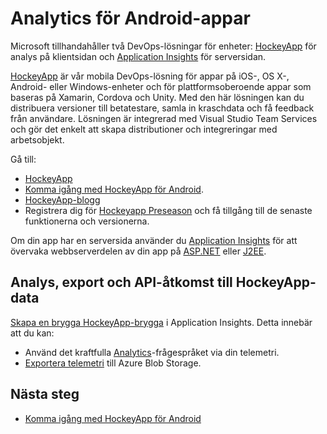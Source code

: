 <properties
    pageTitle="Analytics öor Android-appar | Microsoft Azure"
    description="Analysera användning och prestanda i din Android-app."
    services="application-insights"
    documentationCenter="android"
    authors="alancameronwills"
    manager="douge"/>

<tags
    ms.service="application-insights"
    ms.workload="mobile"
    ms.tgt_pltfrm="mobile-android"
    ms.devlang="na"
    ms.topic="get-started-article"
    ms.date="08/26/2016"
    ms.author="awills"/>

# Analytics för Android-appar

Microsoft tillhandahåller två DevOps-lösningar för enheter: [HockeyApp](http://hockeyapp.net/) för analys på klientsidan och [Application Insights](app-insights-overview.md) för serversidan.

[HockeyApp](http://hockeyapp.net/) är vår mobila DevOps-lösning för appar på iOS-, OS X-, Android- eller Windows-enheter och för plattformsoberoende appar som baseras på Xamarin, Cordova och Unity. Med den här lösningen kan du distribuera versioner till betatestare, samla in kraschdata och få feedback från användare. Lösningen är integrerad med Visual Studio Team Services och gör det enkelt att skapa distributioner och integreringar med arbetsobjekt.

Gå till:

* [HockeyApp](http://support.hockeyapp.net/kb)
* [Komma igång med HockeyApp för Android](http://support.hockeyapp.net/kb/client-integration-android/hockeyapp-for-android-sdk).
* [HockeyApp-blogg](http://hockeyapp.net/blog/)
* Registrera dig för [Hockeyapp Preseason](http://hockeyapp.net/preseason/) och få tillgång till de senaste funktionerna och versionerna.

Om din app har en serversida använder du [Application Insights](app-insights-overview.md) för att övervaka webbserverdelen av din app på [ASP.NET](app-insights-asp-net.md) eller [J2EE](app-insights-java-get-started.md). 


## Analys, export och API-åtkomst till HockeyApp-data 

[Skapa en brygga HockeyApp-brygga](app-insights-hockeyapp-bridge-app.md) i Application Insights. Detta innebär att du kan:

* Använd det kraftfulla [Analytics](app-insights-analytics.md)-frågespråket via din telemetri. 
* [Exportera telemetri](app-insights-export-telemetry.md) till Azure Blob Storage.

## Nästa steg

* [Komma igång med HockeyApp för Android](http://support.hockeyapp.net/kb/client-integration-android/hockeyapp-for-android-sdk)




<!--HONumber=sep16_HO1-->


